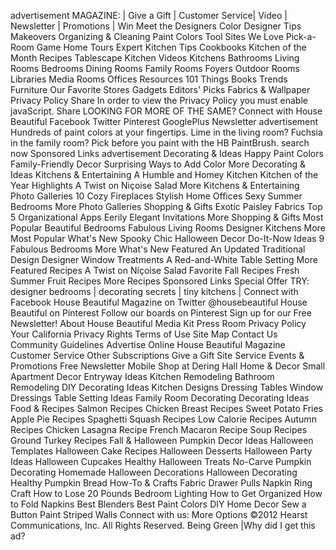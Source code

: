 advertisement MAGAZINE: | Give a Gift | Customer Service| Video | Newsletter | Promotions | Win Meet the Designers Color Designer Tips Makeovers Organizing & Cleaning Paint Colors Tool Sites We Love Pick-a-Room Game Home Tours Expert Kitchen Tips Cookbooks Kitchen of the Month Recipes Tablescape Kitchen Videos Kitchens Bathrooms Living Rooms Bedrooms Dining Rooms Family Rooms Foyers Outdoor Rooms Libraries Media Rooms Offices Resources 101 Things Books Trends Furniture Our Favorite Stores Gadgets Editors' Picks Fabrics & Wallpaper Privacy Policy Share In order to view the Privacy Policy you must enable javaScript. Share LOOKING FOR MORE OF THE SAME? Connect with House Beautiful Facebook Twitter Pinterest GooglePlus Newsletter advertisement Hundreds of paint colors at your fingertips. Lime in the living room? Fuchsia in the family room? Pick before you paint with the HB PaintBrush. search now Sponsored Links advertisement Decorating & Ideas Happy Paint Colors Family-Friendly Decor Surprising Ways to Add Color More Decorating & Ideas Kitchens & Entertaining A Humble and Homey Kitchen Kitchen of the Year Highlights A Twist on Niçoise Salad More Kitchens & Entertaining Photo Galleries 10 Cozy Fireplaces Stylish Home Offices Sexy Summer Bedrooms More Photo Galleries Shopping & Gifts Exotic Paisley Fabrics Top 5 Organizational Apps Eerily Elegant Invitations More Shopping & Gifts Most Popular Beautiful Bedrooms Fabulous Living Rooms Designer Kitchens More Most Popular What's New Spooky Chic Halloween Decor Do-It-Now Ideas 9 Fabulous Bedrooms More What's New Featured An Updated Traditional Design Designer Window Treatments A Red-and-White Table Setting More Featured Recipes A Twist on Niçoise Salad Favorite Fall Recipes Fresh Summer Fruit Recipes More Recipes Sponsored Links Special Offer TRY: designer bedrooms | decorating secrets | tiny kitchens | Connect with Facebook House Beautiful Magazine on Twitter @housebeautiful House Beautiful on Pinterest Follow our boards on Pinterest Sign up for our Free Newsletter! About House Beautiful Media Kit Press Room Privacy Policy Your California Privacy Rights Terms of Use Site Map Contact Us Community Guidelines Advertise Online House Beautiful Magazine Customer Service Other Subscriptions Give a Gift Site Service Events & Promotions Free Newsletter Mobile Shop at Dering Hall Home & Decor Small Apartment Decor Entryway Ideas Kitchen Remodeling Bathroom Remodeling DIY Decorating Ideas Kitchen Designs Dressing Tables Window Dressings Table Setting Ideas Family Room Decorating Decorating Ideas Food & Recipes Salmon Recipes Chicken Breast Recipes Sweet Potato Fries Apple Pie Recipes Spaghetti Squash Recipes Low Calorie Recipes Autumn Recipes Chicken Lasagna Recipe French Macaron Recipe Soup Recipes Ground Turkey Recipes Fall & Halloween Pumpkin Decor Ideas Halloween Templates Halloween Cake Recipes Halloween Desserts Halloween Party Ideas Halloween Cupcakes Healthy Halloween Treats No-Carve Pumpkin Decorating Homemade Halloween Decorations Halloween Decorating Healthy Pumpkin Bread How-To & Crafts Fabric Drawer Pulls Napkin Ring Craft How to Lose 20 Pounds Bedroom Lighting How to Get Organized How to Fold Napkins Best Blenders Best Paint Colors DIY Home Decor Sew a Button Paint Striped Walls Connect with us: More Options ©2012 Hearst Communications, Inc. All Rights Reserved. Being Green |Why did I get this ad?